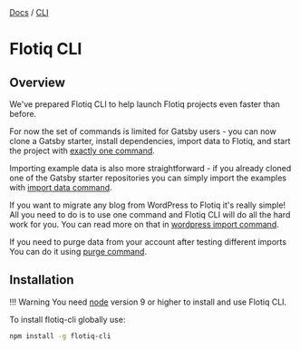 <div class="breadcrumbs">
<a href="/">Docs</a> / <a href="/CLI/">CLI</a>
</div>

# Flotiq CLI

## Overview

We've prepared Flotiq CLI to help launch Flotiq projects even faster than before. 

For now the set of commands is limited for Gatsby users - you can now clone a Gatsby starter, install dependencies, import data to Flotiq, and start the project with [exactly one command](./starting-new-project.md).

Importing example data is also more straightforward - if you already cloned one of the Gatsby starter repositories you can simply import the examples with [import data command](./importing-data.md).

If you want to migrate any blog from WordPress to Flotiq it's really simple! All you need to do is to use one command and Flotiq CLI will do all the hard work for you. You can read more on that in [wordpress import command](./wordpress-importer.md).

If you need to purge data from your account after testing different imports You can do it using [purge command](./purge.md).

## Installation

!!! Warning
       You need [node](https://nodejs.org/en/download/) version 9 or higher to install and use Flotiq CLI.

To install flotiq-cli globally use:

```bash
npm install -g flotiq-cli
```
